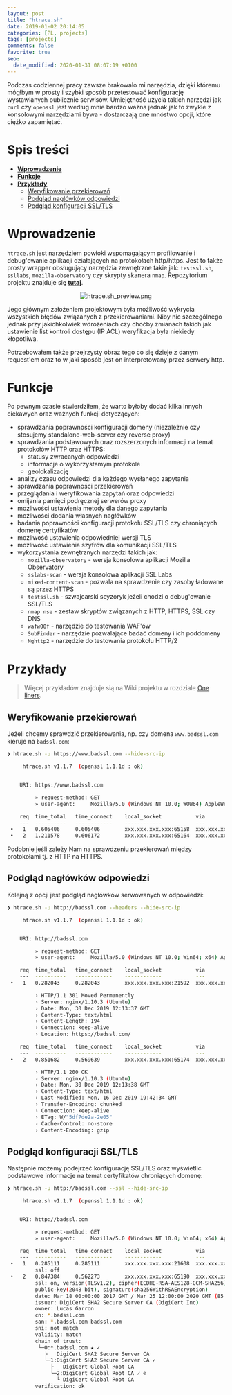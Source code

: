```yaml
---
layout: post
title: "htrace.sh"
date: 2019-01-02 20:14:05
categories: [PL, projects]
tags: [projects]
comments: false
favorite: true
seo:
  date_modified: 2020-01-31 08:07:19 +0100
---
```


Podczas codziennej pracy zawsze brakowało mi narzędzia, dzięki któremu mógłbym w prosty i szybki sposób przetestować konfigurację wystawianych publicznie serwisów. Umiejętność użycia takich narzędzi jak `curl` czy `openssl` jest według mnie bardzo ważna jednak jak to zwykle z konsolowymi narzędziami bywa - dostarczają one mnóstwo opcji, które ciężko zapamiętać.

# Spis treści

- **[Wprowadzenie](#wprowadzenie)**
- **[Funkcje](#funkcje)**
- **[Przykłady](#przykłady)**
  * [Weryfikowanie przekierowań](#weryfikowanie-przekierowań)
  * [Podgląd nagłówków odpowiedzi](#podgląd-nagłówków-odpowiedzi)
  * [Podgląd konfiguracji SSL/TLS](#podgląd-konfiguracji-ssltls)

# Wprowadzenie

`htrace.sh` jest narzędziem powłoki wspomagającym profilowanie i debug'owanie aplikacji działających na protokołach http/https. Jest to także prosty wrapper obsługujący narzędzia zewnętrzne takie jak: `testssl.sh`, `ssllabs`, `mozilla-observatory` czy skrypty skanera `nmap`. Repozytorium projektu znajduje się **[tutaj](https://github.com/trimstray/htrace.sh)**.

<p align="center">
    <img src="/assets/img/posts/htrace.sh_preview.png"
        alt="htrace.sh_preview.png">
</p>

Jego głównym założeniem projektowym była możliwość wykrycia wszystkich błędów związanych z przekierowaniami. Niby nic szczególnego jednak przy jakichkolwiek wdrożeniach czy choćby zmianach takich jak ustawienie list kontroli dostępu (IP ACL) weryfikacja była niekiedy kłopotliwa.

Potrzebowałem także przejrzysty obraz tego co się dzieje z danym request'em oraz to w jaki sposób jest on interpretowany przez serwery http.

# Funkcje

Po pewnym czasie stwierdziłem, że warto byłoby dodać kilka innych ciekawych oraz ważnych funkcji dotyczących:

- sprawdzania poprawności konfiguracji domeny (niezależnie czy stosujemy standalone-web-server czy reverse proxy)
- sprawdzania podstawowych oraz rozszerzonych informacji na temat protokołów HTTP oraz HTTPS:
  - statusy zwracanych odpowiedzi
  - informacje o wykorzystamym protokole
  - geolokalizację
- analizy czasu odpowiedzi dla każdego wysłanego zapytania
- sprawdzania poprawności przekierowań
- przeglądania i weryfikowania zapytań oraz odpowiedzi
- omijania pamięci podręcznej serwerów proxy
- możliwości ustawienia metody dla danego zapytania
- możliwości dodania własnych nagłówków
- badania poprawności konfiguracji protokołu SSL/TLS czy chroniących domenę certyfikatów
- możliwość ustawienia odpowiedniej wersji TLS
- możliwość ustawienia szyfrów dla komunikacji SSL/TLS
- wykorzystania zewnętrznych narzędzi takich jak:
  - `mozilla-observatory` - wersja konsolowa aplikacji Mozilla Observatory
  - `sslabs-scan` - wersja konsolowa aplikacji SSL Labs
  - `mixed-content-scan` - pozwala na sprawdzenie czy zasoby ładowane są przez HTTPS
  - `testssl.sh` - szwajcarski scyzoryk jeżeli chodzi o debug'owanie SSL/TLS
  - `nmap nse` - zestaw skryptów związanych z HTTP, HTTPS, SSL czy DNS
  - `wafw00f` - narzędzie do testowania WAF'ów
  - `SubFinder` - narzędzie pozwalające badać domeny i ich poddomeny
  - `Nghttp2` - narzędzie do testowania protokołu HTTP/2

# Przykłady

  > Więcej przykładów znajduje sią na Wiki projektu w rozdziale [One liners](https://github.com/trimstray/htrace.sh/wiki/One-liners).

## Weryfikowanie przekierowań

Jeżeli chcemy sprawdzić przekierowania, np. czy domena `www.badssl.com` kieruje na `badssl.com`:

```bash
❯ htrace.sh -u https://www.badssl.com --hide-src-ip

     htrace.sh v1.1.7  (openssl 1.1.1d : ok)


    URI: https://www.badssl.com

         » request-method: GET
         » user-agent:     Mozilla/5.0 (Windows NT 10.0; WOW64) AppleWebKit/537.36 (KHTML, like Gecko) Chrome/69.0.3497.100 Safari/537.36

    req  time_total   time_connect    local_socket           via              remote_socket         geo   proto   ver   code     next_hop
    ---  ----------   ------------    ------------           ---              -------------         ---   -----   ---   ----     --------
 •   1   0.605406     0.605406        xxx.xxx.xxx.xxx:65158  xxx.xxx.xxx.xxx  104.154.89.105:443    US    https   1.1   301      https://badssl.com/
 •   2   1.211578     0.606172        xxx.xxx.xxx.xxx:65164  xxx.xxx.xxx.xxx  104.154.89.105:443    US    https   1.1   200
```

Podobnie jeśli zależy Nam na sprawdzeniu przekierowań między protokołami tj. z HTTP na HTTPS.

## Podgląd nagłówków odpowiedzi

Kolejną z opcji jest podgląd nagłówków serwowanych w odpowiedzi:

```bash
❯ htrace.sh -u http://badssl.com --headers --hide-src-ip

     htrace.sh v1.1.7  (openssl 1.1.1d : ok)


    URI: http://badssl.com

         » request-method: GET
         » user-agent:     Mozilla/5.0 (Windows NT 10.0; Win64; x64) AppleWebKit/537.36 (KHTML, like Gecko) Chrome/64.0.3282.140 Safari/537.36 Edge/17.17134

    req  time_total   time_connect    local_socket           via              remote_socket         geo   proto   ver   code     next_hop
    ---  ----------   ------------    ------------           ---              -------------         ---   -----   ---   ----     --------
 •   1   0.282043     0.282043        xxx.xxx.xxx.xxx:21592  xxx.xxx.xxx.xxx  104.154.89.105:80     US    http    1.1   301      https://badssl.com/

         › HTTP/1.1 301 Moved Permanently
         › Server: nginx/1.10.3 (Ubuntu)
         › Date: Mon, 30 Dec 2019 12:13:37 GMT
         › Content-Type: text/html
         › Content-Length: 194
         › Connection: keep-alive
         › Location: https://badssl.com/

    req  time_total   time_connect    local_socket           via              remote_socket         geo   proto   ver   code     next_hop
    ---  ----------   ------------    ------------           ---              -------------         ---   -----   ---   ----     --------
 •   2   0.851682     0.569639        xxx.xxx.xxx.xxx:65174  xxx.xxx.xxx.xxx  104.154.89.105:443    US    https   1.1   200

         › HTTP/1.1 200 OK
         › Server: nginx/1.10.3 (Ubuntu)
         › Date: Mon, 30 Dec 2019 12:13:38 GMT
         › Content-Type: text/html
         › Last-Modified: Mon, 16 Dec 2019 19:42:34 GMT
         › Transfer-Encoding: chunked
         › Connection: keep-alive
         › ETag: W/"5df7de2a-2e05"
         › Cache-Control: no-store
         › Content-Encoding: gzip
```

## Podgląd konfiguracji SSL/TLS

Następnie możemy podejrzeć konfigurację SSL/TLS oraz wyświetlić podstawowe informacje na temat certyfikatów chroniących domenę:

```bash
❯ htrace.sh -u http://badssl.com --ssl --hide-src-ip

     htrace.sh v1.1.7  (openssl 1.1.1d : ok)


    URI: http://badssl.com

         » request-method: GET
         » user-agent:     Mozilla/5.0 (Windows NT 10.0; Win64; x64) AppleWebKit/537.36 (KHTML, like Gecko) Chrome/70.0.3538.77 Safari/537.36

    req  time_total   time_connect    local_socket           via              remote_socket         geo   proto   ver   code     next_hop
    ---  ----------   ------------    ------------           ---              -------------         ---   -----   ---   ----     --------
 •   1   0.285111     0.285111        xxx.xxx.xxx.xxx:21608  xxx.xxx.xxx.xxx  104.154.89.105:80     US    http    1.1   301      https://badssl.com/
         ssl: off
 •   2   0.847384     0.562273        xxx.xxx.xxx.xxx:65190  xxx.xxx.xxx.xxx  104.154.89.105:443    US    https   1.1   200
         ssl: on, version(TLSv1.2), cipher(ECDHE-RSA-AES128-GCM-SHA256), temp_key(ECDH,P-256,256bits)
         public-key(2048 bit), signature(sha256WithRSAEncryption)
         date: Mar 18 00:00:00 2017 GMT / Mar 25 12:00:00 2020 GMT (85 days to expired)
         issuer: DigiCert SHA2 Secure Server CA (DigiCert Inc)
         owner: Lucas Garron
         cn: *.badssl.com
         san: *.badssl.com badssl.com
         sni: not match
         validity: match
         chain of trust:
          └─0:*.badssl.com ★ ✓
            ├   DigiCert SHA2 Secure Server CA
            └─1:DigiCert SHA2 Secure Server CA ✓
              ├   DigiCert Global Root CA
              └─2:DigiCert Global Root CA ✓ ⊙
                └ DigiCert Global Root CA
         verification: ok
```
